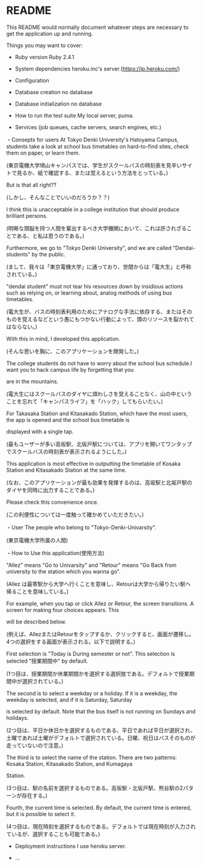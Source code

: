 # README

This README would normally document whatever steps are necessary to get the
application up and running.

Things you may want to cover:

* Ruby version
Ruby 2.4.1

* System dependencies
heroku.inc's server.(https://jp.heroku.com/)

* Configuration

* Database creation
no database

* Database initialization
no database


* How to run the test suite
My local server, puma.

* Services (job queues, cache servers, search engines, etc.)

・Consepts for users
At Tokyo Denki University's Hatoyama Campus, students take a look at school bus timetables on hard-to-find sites, check them on paper, or learn them.

(東京電機大学鳩山キャンパスでは、学生がスクールバスの時刻表を見辛いサイトで見るか、紙で確認する、または覚えるという方法をとっている。)

But is that all right??

(しかし、そんなことでいいのだろうか？？)

I think this is unacceptable in a college institution that should produce brilliant persons.

(明晰な頭脳を持つ人間を輩出するべき大学機関において、これは許されざることである、と私は思うのである。)

Furthermore, we go to "Tokyo Denki University", and we are called "Dendai-students" by the public.

(まして、我々は「東京電機大学」に通っており、世間からは「電大生」と呼称されている。)

"dendai student" must not tear his resources down by insidious actions such as relying on, or learning about, analog methods of using bus timetables.

(電大生が、バスの時刻表利用のためにアナログな手法に依存する、またはそのものを覚えるなどという愚にもつかない行動によって、頭のリソースを裂かれてはならない。)

With this in mind, I developed this application.

(そんな思いを胸に、このアプリケーションを開発した。)

The college students do not have to worry about the school bus schedule.I want you to hack campus life by forgetting that you 

are in the mountains.

(電大生にはスクールバスのダイヤに煩わしさを覚えることなく、山の中ということを忘れて「キャンパスライフ」を「ハック」してもらいたい。)

For Takasaka Station and Kitasakado Station, which have the most users, the app is opened and the school bus timetable is 

displayed with a single tap.

(最もユーザーが多い高坂駅、北坂戸駅については、アプリを開いてワンタップでスクールバスの時刻表が表示されるようにした。)

This application is most effective in outputting the timetable of Kosaka Station and Kitasakado Station at the same time.

(なお、このアプリケーションが最も効果を発揮するのは、高坂駅と北坂戸駅のダイヤを同時に出力することである。)

Please check this convenience once.

(この利便性については一度触って確かめていただきたい。)



・User
The people who belong to "Tokyo-Denki-Univarsity".

(東京電機大学所属の人間)



・How to Use this application(使用方法)

"Allez" means "Go to Univarsity" and "Retour" means "Go Back from university to the station which you wanna go".

(Allez は最寄駅から大学へ行くことを意味し、Retourは大学から帰りたい駅へ帰ることを意味している。)

For example, when you tap or click Allez or Retour, the screen transitions. A screen for making four choices appears. This 

will be described below.

(例えば、AllezまたはRetourをタップするか、クリックすると、画面が遷移し。4つの選択をする画面が表示される。以下で説明する。)

First selection is "Today is During semester or not". This selection is selected "授業期間中" by default.

(1つ目は、授業期間か休業期間かを選択する選択肢である。デフォルトで授業期間中が選択されている。)

The second is to select a weekday or a holiday. If it is a weekday, the weekday is selected, and if it is Saturday, Saturday 

is selected by default. Note that the bus itself is not running on Sundays and holidays.

(2つ目は、平日か休日かを選択するものである、平日であれば平日が選択され、土曜であれば土曜がデフォルトで選択されている。日曜、祝日はバスそのものが走っていないので注意。)

The third is to select the name of the station. There are two patterns: Kosaka Station, Kitasakado Station, and Kumagaya 

Station.

(3つ目は、駅の名前を選択するものである。高坂駅・北坂戸駅、熊谷駅の2パターンが存在する。)

Fourth, the current time is selected. By default, the current time is entered, but it is possible to select it.

(4つ目は、現在時刻を選択するものである。デフォルトでは現在時刻が入力されているが、選択することも可能である。)




* Deployment instructions
I use heroku server.

* ...
